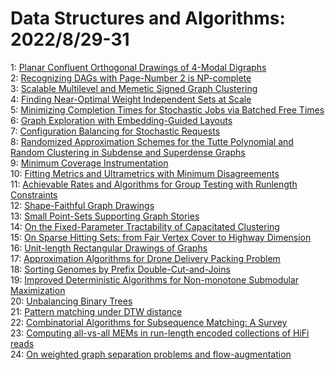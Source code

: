 # Data Structures and Algorithms: 2022/8/29-31  
1: [Planar Confluent Orthogonal Drawings of 4-Modal Digraphs](https://doi.org/10.48550/arXiv.2208.13446)  
2: [Recognizing DAGs with Page-Number 2 is NP-complete](https://doi.org/10.48550/arXiv.2208.13615)  
3: [Scalable Multilevel and Memetic Signed Graph Clustering](https://doi.org/10.48550/arXiv.2208.13618)  
4: [Finding Near-Optimal Weight Independent Sets at Scale](https://doi.org/10.48550/arXiv.2208.13645)  
5: [Minimizing Completion Times for Stochastic Jobs via Batched Free Times](https://doi.org/10.48550/arXiv.2208.13696)  
6: [Graph Exploration with Embedding-Guided Layouts](https://doi.org/10.48550/arXiv.2208.13699)  
7: [Configuration Balancing for Stochastic Requests](https://doi.org/10.48550/arXiv.2208.13702)  
8: [Randomized Approximation Schemes for the Tutte Polynomial and Random  Clustering in Subdense and Superdense Graphs](https://doi.org/10.48550/arXiv.2208.13809)  
9: [Minimum Coverage Instrumentation](https://doi.org/10.48550/arXiv.2208.13907)  
10: [Fitting Metrics and Ultrametrics with Minimum Disagreements](https://doi.org/10.48550/arXiv.2208.13920)  
11: [Achievable Rates and Algorithms for Group Testing with Runlength  Constraints](https://doi.org/10.48550/arXiv.2208.14066)  
12: [Shape-Faithful Graph Drawings](https://doi.org/10.48550/arXiv.2208.14095)  
13: [Small Point-Sets Supporting Graph Stories](https://doi.org/10.48550/arXiv.2208.14126)  
14: [On the Fixed-Parameter Tractability of Capacitated Clustering](https://doi.org/10.48550/arXiv.2208.14129)  
15: [On Sparse Hitting Sets: from Fair Vertex Cover to Highway Dimension](https://doi.org/10.48550/arXiv.2208.14132)  
16: [Unit-length Rectangular Drawings of Graphs](https://doi.org/10.48550/arXiv.2208.14142)  
17: [Approximation Algorithms for Drone Delivery Packing Problem](https://doi.org/10.48550/arXiv.2208.14304)  
18: [Sorting Genomes by Prefix Double-Cut-and-Joins](https://doi.org/10.48550/arXiv.2208.14315)  
19: [Improved Deterministic Algorithms for Non-monotone Submodular  Maximization](https://doi.org/10.48550/arXiv.2208.14388)  
20: [Unbalancing Binary Trees](https://doi.org/10.48550/arXiv.2208.14481)  
21: [Pattern matching under DTW distance](https://doi.org/10.48550/arXiv.2208.14669)  
22: [Combinatorial Algorithms for Subsequence Matching: A Survey](https://doi.org/10.48550/arXiv.2208.14722)  
23: [Computing all-vs-all MEMs in run-length encoded collections of HiFi  reads](https://doi.org/10.48550/arXiv.2208.14787)  
24: [On weighted graph separation problems and flow-augmentation](https://doi.org/10.48550/arXiv.2208.14841)  